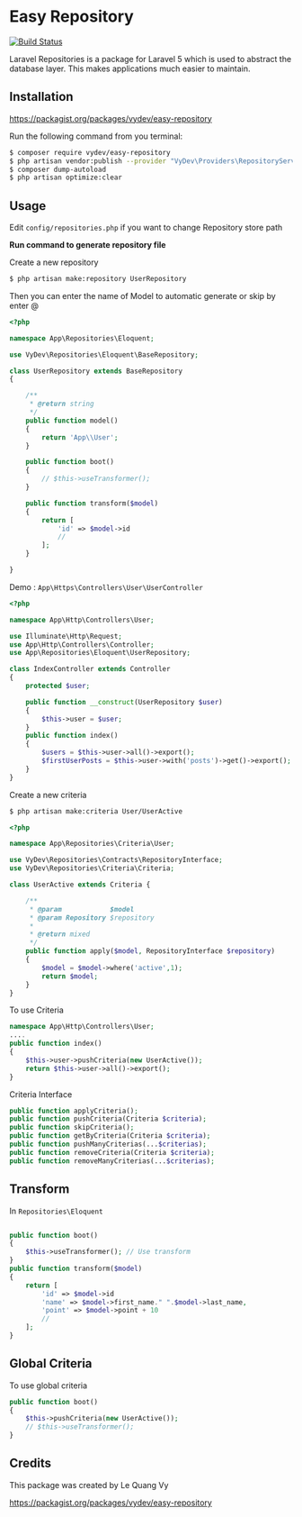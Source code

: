 # Easy Repository

[![Build Status](https://travis-ci.org/Juniorsz/easy-repository.svg?branch=master)](https://travis-ci.org/Juniorsz/easy-repository)

Laravel Repositories is a package for Laravel 5 which is used to abstract the database layer. This makes applications much easier to maintain.

## Installation

https://packagist.org/packages/vydev/easy-repository

Run the following command from you terminal:


 ```bash
$ composer require vydev/easy-repository
$ php artisan vendor:publish --provider "VyDev\Providers\RepositoryServiceProvider"
$ composer dump-autoload
$ php artisan optimize:clear
 ```
 
 ## Usage
 
Edit ```config/repositories.php``` if you want to change Repository store path

**Run command to generate repository file**

Create a new repository

```sh
$ php artisan make:repository UserRepository
```

Then you can enter the name of Model to automatic generate or skip by enter @

```php
<?php 

namespace App\Repositories\Eloquent;

use VyDev\Repositories\Eloquent\BaseRepository;

class UserRepository extends BaseRepository
{

    /**
     * @return string
     */
    public function model()
    {
        return 'App\\User';
    }

    public function boot()
    {
        // $this->useTransformer();
    }

    public function transform($model)
    {
        return [
            'id' => $model->id
            //
        ];
    }

}
```

Demo : ```App\Https\Controllers\User\UserController```

```php
<?php

namespace App\Http\Controllers\User;

use Illuminate\Http\Request;
use App\Http\Controllers\Controller;
use App\Repositories\Eloquent\UserRepository;

class IndexController extends Controller
{
    protected $user;

    public function __construct(UserRepository $user)
    {
        $this->user = $user;
    }
    public function index()
    {
        $users = $this->user->all()->export();
        $firstUserPosts = $this->user->with('posts')->get()->export();
    }
}
```

Create a new criteria
```sh
$ php artisan make:criteria User/UserActive
```

```php
<?php 

namespace App\Repositories\Criteria\User;

use VyDev\Repositories\Contracts\RepositoryInterface;
use VyDev\Repositories\Criteria\Criteria;

class UserActive extends Criteria {

    /**
     * @param            $model
     * @param Repository $repository
     *
     * @return mixed
     */
    public function apply($model, RepositoryInterface $repository)
    {
        $model = $model->where('active',1);
        return $model;
    }
}
```

To use Criteria

```php
namespace App\Http\Controllers\User;
....
public function index()
{
    $this->user->pushCriteria(new UserActive());
    return $this->user->all()->export();
}
```
Criteria Interface
```php
public function applyCriteria();
public function pushCriteria(Criteria $criteria);
public function skipCriteria();
public function getByCriteria(Criteria $criteria);
public function pushManyCriterias(...$criterias);
public function removeCriteria(Criteria $criteria);
public function removeManyCriterias(...$criterias);
```

## Transform

In ```Repositories\Eloquent```
```php

public function boot()
{
    $this->useTransformer(); // Use transform
}
public function transform($model)
{
    return [
        'id' => $model->id
        'name' => $model->first_name." ".$model->last_name,
        'point' => $model->point + 10
        //
    ];
}
```

## Global Criteria

To use global criteria 

```php
public function boot()
{
    $this->pushCriteria(new UserActive());
    // $this->useTransformer();
}
```

## Credits

This package was created by Le Quang Vy 

https://packagist.org/packages/vydev/easy-repository


